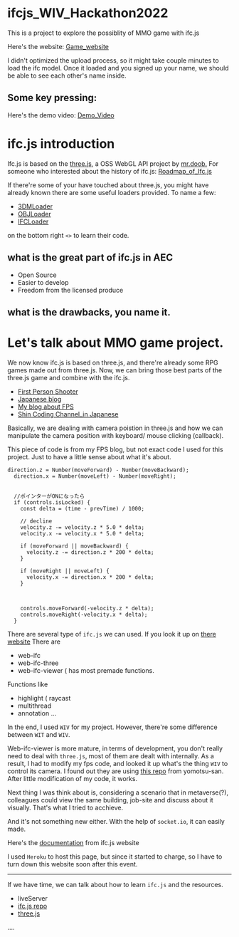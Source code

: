 # ifcjs_WIV_Hackathon2022

This is a project to explore the possiblity of MMO game with ifc.js

Here's the website:
[Game_website](https://ifcjs-mmog.herokuapp.com/)

I didn't optimized the upload process, so it might take couple minutes to load the ifc model. Once it loaded and you signed up your name, we should be able to see each other's name inside.

Some key pressing:
- 

Here's the demo video:
[Demo_Video](https://www.youtube.com/watch?v=VhPUefXLxsI)


# ifc.js introduction
Ifc.js is based on the [three.js](https://threejs.org/), a OSS WebGL API project by [mr.doob.](https://twitter.com/mrdoob) 
For someone who interested about the history of ifc.js: 
[Roadmap_of_Ifc.js](https://airtable.com/shrP82Kgb9Q1LEgbU/tblEnrnOX7FSZVdOu)

If there're some of your have touched about three.js, you might have already known there are some useful loaders provided.
To name a few:
- [3DMLoader](https://threejs.org/examples/#webgl_loader_3dm)
- [OBJLoader](https://threejs.org/examples/?q=obj#webgl_loader_obj)
- [IFCLoader](https://threejs.org/examples/?q=ifc#webgl_loader_ifc)

on the bottom right `<>` to learn their code.

## what is the great part of ifc.js in AEC

- Open Source
- Easier to develop
- Freedom from the licensed produce

## what is the drawbacks, you name it.

# Let's talk about MMO game project.
We now know ifc.js is based on three.js, and there're already some RPG games made out from three.js.
Now, we can bring those best parts of the three.js game and combine with the ifc.js.

- [First Person Shooter](https://threejs.org/examples/?q=fps#games_fps)
- [Japanese blog](https://qiita.com/te26/items/5204fa0d220de2df6295)
- [My blog about FPS](https://chenchihyuan.github.io/)
- [Shin Coding Channel_in Japanese](https://www.youtube.com/watch?v=Q_I0Tq61Ud8&t=744s)

Basically, we are dealing with camera poistion in three.js and how we can manipulate the camera position with keyboard/ mouse clicking (callback).

This piece of code is from my FPS blog, but not exact code I used for this project. Just to have a little sense about what it's about.

```
direction.z = Number(moveForward) - Number(moveBackward);
  direction.x = Number(moveLeft) - Number(moveRight);


  //ポインターがONになったら
  if (controls.isLocked) {
    const delta = (time - prevTime) / 1000;

    // decline
    velocity.z -= velocity.z * 5.0 * delta;
    velocity.x -= velocity.x * 5.0 * delta;

    if (moveForward || moveBackward) {
      velocity.z -= direction.z * 200 * delta;
    }

    if (moveRight || moveLeft) {
      velocity.x -= direction.x * 200 * delta;
    }



    controls.moveForward(-velocity.z * delta);
    controls.moveRight(-velocity.x * delta);
  }
```

There are several type of `ifc.js` we can used. If you look it up on [there website](https://ifcjs.github.io/info/docs/Hello%20world/)
There are
- web-ifc
- web-ifc-three
- web-ifc-viewer ( has most premade functions.

Functions like
- highlight ( raycast
- multithread
- annotation
...

In the end, I used `WIV` for my project.
However, there're some difference between `WIT` and `WIV`.

Web-ifc-viewer is more mature, in terms of development, you don't really need to deal with `three.js`, most of them are dealt with internally.
As a result, I had to modify my fps code, and looked it up what's the thing `WIV` to control its camera.
I found out they are using [this repo](https://github.com/yomotsu/camera-controls/tree/dev/examples) from yomotsu-san. After little modification of my code, it works.

Next thing I was think about is, considering a scenario that in metaverse(?), colleagues could view the same building, job-site and discuss about it visually.
That's what I tried to acchieve.

And it's not something new either. With the help of `socket.io`, it can easily made.

Here's the [documentation](https://ifcjs.github.io/info/docs/Guide/web-ifc-viewer/Tutorials/Socket) from ifc.js website

I used `Heroku` to host this page, but since it started to charge, so I have to turn down this website soon after this event.

---
If we have time, we can talk about how to learn `ifc.js` and the resources.

- liveServer
- [ifc.js repo](https://github.com/IFCjs)
- [three.js](https://sbcode.net/threejs/)

....
